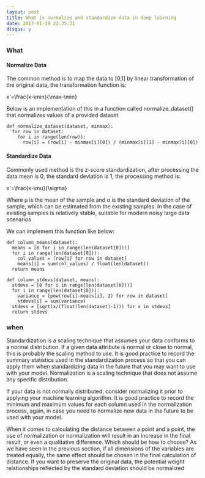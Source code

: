 ```yaml
---
layout: post
title: What is normalize and standardize data in deep learning
date: 2017-01-19 22:35:31
disqus: y
---
```

### What
#### Normalize Data
The common method is to map the data to [0,1] by linear transformation of the original data, the transformation function is:

x'=\frac{x-\min}{\max-\min}


Below is an implementation of this in a function called normalize_dataset() that normalizes values of a provided dataset

    def normalize_dataset(dataset, minmax):
      for row in dataset:
        for i in range(len(row)):
          row[i] = (row[i] - minmax[i][0]) / (minmax[i][1] - minmax[i][0])



#### Standardize Data
Commonly used method is the z-score standardization, after processing the data mean is 0, the standard deviation is 1, the processing method is:

x'=\frac{x-\mu}{\sigma}

Where μ is the mean of the sample and σ is the standard deviation of the sample, which can be estimated from the existing samples. In the case of existing samples is relatively stable, suitable for modern noisy large data scenarios

We can implement this function like below:

    def column_means(dataset):
      means = [0 for i in range(len(dataset[0]))]
      for i in range(len(dataset[0])):
        col_values = [row[i] for row in dataset]
        means[i] = sum(col_values) / float(len(dataset))
      return means

    def column_stdevs(dataset, means):
      stdevs = [0 for i in range(len(dataset[0]))]
      for i in range(len(dataset[0])):
        variance = [pow(row[i]-means[i], 2) for row in dataset]
        stdevs[i] = sum(variance)
      stdevs = [sqrt(x/(float(len(dataset)-1))) for x in stdevs]
      return stdevs

### when
Standardization is a scaling technique that assumes your data conforms to a normal distribution. If a given data attribute is normal or close to normal, this is probably the scaling method to use. It is good practice to record the summary statistics used in the standardization process so that you can apply them when standardizing data in the future that you may want to use with your model. Normalization is a scaling technique that does not assume any specific distribution.

If your data is not normally distributed, consider normalizing it prior to applying your machine learning algorithm. It is good practice to record the minimum and maximum values for each column used in the normalization process, again, in case you need to normalize new data in the future to be used with your model.

When it comes to calculating the distance between a point and a point, the use of normalization or normalization will result in an increase in the final result, or even a qualitative difference. Which should be how to choose?
As we have seen in the previous section, if all dimensions of the variables are treated equally, the same effect should be chosen in the final calculation of distance.
If you want to preserve the original data, the potential weight relationships reflected by the standard deviation should be normalized

